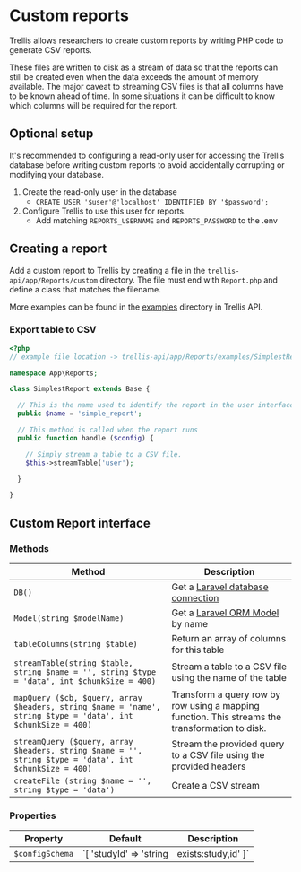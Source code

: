 # Custom reports
Trellis allows researchers to create custom reports by writing PHP code to generate CSV reports. 

These files are written to disk as a stream of data so that the reports can still be created even when the data exceeds the amount of memory available. The major caveat to streaming CSV files is that all columns have to be known ahead of time. In some situations it can be difficult to know which columns will be required for the report.

## Optional setup
It's recommended to configuring a read-only user for accessing the Trellis database before writing custom reports to avoid accidentally corrupting or modifying your database.
1. Create the read-only user in the database 
    - `CREATE USER '$user'@'localhost' IDENTIFIED BY '$password';`
1. Configure Trellis to use this user for reports.
    - Add matching `REPORTS_USERNAME` and `REPORTS_PASSWORD` to the .env

## Creating a report
Add a custom report to Trellis by creating a file in the `trellis-api/app/Reports/custom` directory. The file must end with `Report.php` and define a class that matches the filename.

More examples can be found in the [examples][1] directory in Trellis API.

### Export table to CSV
```php
<?php
// example file location -> trellis-api/app/Reports/examples/SimplestReport.php

namespace App\Reports;

class SimplestReport extends Base {

  // This is the name used to identify the report in the user interface
  public $name = 'simple_report';

  // This method is called when the report runs
  public function handle ($config) {

    // Simply stream a table to a CSV file.
    $this->streamTable('user');

  }

}
```


## Custom Report interface

### Methods
| Method | Description |
| ------ | ----------- |
| `DB()` | Get a [Laravel database connection][2] |
| `Model(string $modelName)` | Get a [Laravel ORM Model][3] by name |
| `tableColumns(string $table)` | Return an array of columns for this table |
| `streamTable(string $table, string $name = '', string $type = 'data', int $chunkSize = 400)` | Stream a table to a CSV file using the name of the table |
| `mapQuery ($cb, $query, array $headers, string $name = 'name', string $type = 'data', int $chunkSize = 400)` | Transform a query row by row using a mapping function. This streams the transformation to disk. |
| `streamQuery ($query, array $headers, string $name = '', string $type = 'data', int $chunkSize = 400)` | Stream the provided query to a CSV file using the provided headers |
| `createFile (string $name = '', string $type = 'data')` | Create a CSV stream |

### Properties
| Property | Default | Description |
| -------- | ------- | ----------- |
| `$configSchema` | `[ 'studyId' => 'string|exists:study,id' ]` | The schema to use to validate the configuration which is passed to this report. See [Laravel validators][4] for options.|

[1]: https://github.com/human-nature-lab/trellis-api/tree/master/app/Reports/examples
[2]: https://laravel.com/docs/5.8/queries
[3]: https://laravel.com/docs/5.8/eloquent
[4]: https://laravel.com/docs/5.8/validation#quick-writing-the-validation-logic